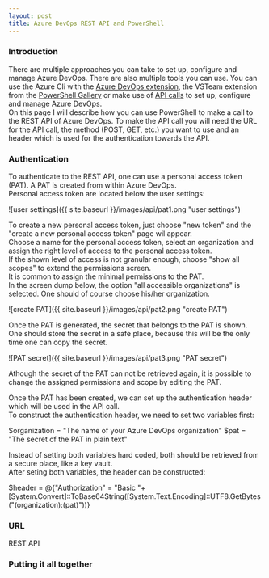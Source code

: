 ```yaml
---
layout: post
title: Azure DevOps REST API and PowerShell
---
```

### Introduction

There are multiple approaches you can take to set up, configure and manage Azure DevOps. There are also multiple tools you can use. You can use the Azure Cli with the [Azure DevOps extension](https://github.com/Azure/azure-devops-cli-extension), the VSTeam extension from the [PowerShell Gallery](https://www.powershellgallery.com/packages/VSTeam/5.0.0) or make use of [API calls](https://docs.microsoft.com/en-us/rest/api/azure/devops/?view=azure-devops-rest-5.1) to set up, configure and manage Azure DevOps.  
On this page I will describe how you can use PowerShell to make a call to the REST API of Azure DevOps. To make the API call you will need the URL for the API call, the method (POST, GET, etc.) you want to use and an header which is used for the authentication towards the API.

### Authentication

To authenticate to the REST API, one can use a personal access token (PAT). A PAT is created from within Azure DevOps.  
Personal access token are located below the user settings:

![user settings]({{ site.baseurl }}/images/api/pat1.png "user settings")

To create a new personal access token, just choose "new token" and the "create a new personal access token" page wil appear.  
Choose a name for the personal access token, select an organization and assign the right level of access to the personal access token.  
If the shown level of access is not granular enough, choose "show all scopes" to extend the permissions screen.  
It is common to assign the minimal permissions to the PAT.  
In the screen dump below, the option "all accessible organizations" is selected. One should of course choose his/her organization.

![create PAT]({{ site.baseurl }}/images/api/pat2.png "create PAT")

Once the PAT is generated, the secret that belongs to the PAT is shown. One should store the secret in a safe place, because this will be the only time one can copy the secret.

![PAT secret]({{ site.baseurl }}/images/api/pat3.png "PAT secret")

Athough the secret of the PAT can not be retrieved again, it is possible to change the assigned permissions and scope by editing the PAT.  

Once the PAT has been created, we can set up the authentication header which will be used in the API call.  
To construct the authentication header, we need to set two variables first:  

$organization = "The name of your Azure DevOps organization"
$pat = "The secret of the PAT in plain text"

Instead of setting both variables hard coded, both should be retrieved from a secure place, like a key vault.  
After seting both variables, the header can be constructed:

$header = @{"Authorization" = "Basic "+[System.Convert]::ToBase64String([System.Text.Encoding]::UTF8.GetBytes("$($organization):$($pat)"))}

### URL

REST API

### Putting it all together



